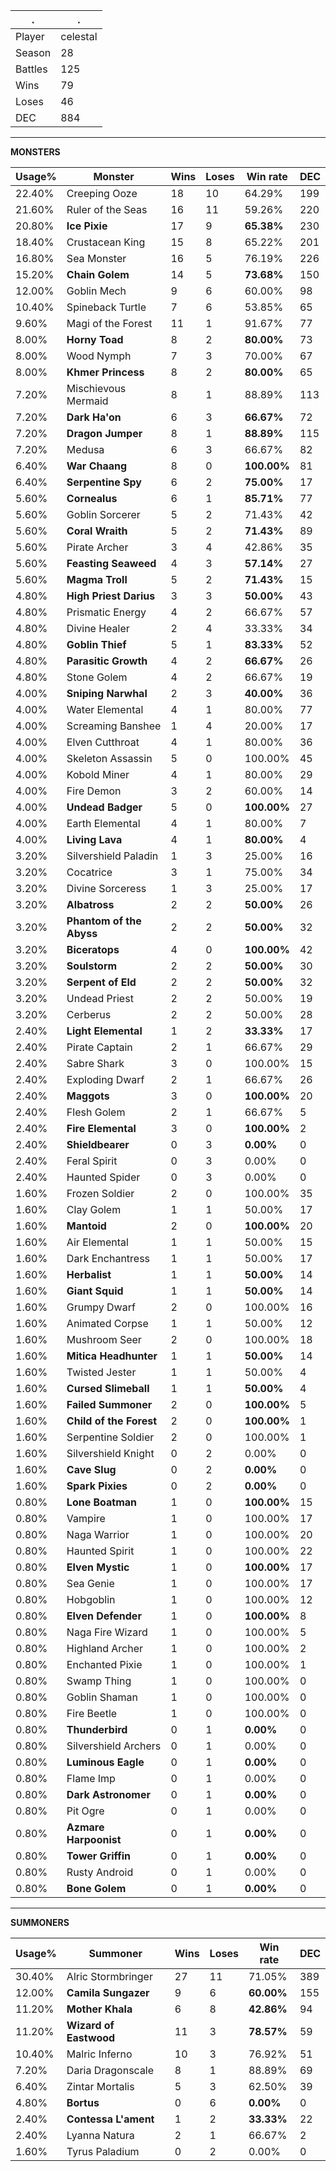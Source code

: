 .|.
|-|-
Player|celestal
Season|28
Battles|125
Wins|79
Loses|46
DEC|884

---
**MONSTERS**

Usage%|Monster|Wins|Loses|Win rate|DEC|
-|-|-|-|-|-|
22.40%|Creeping Ooze|18|10|64.29%|199|
21.60%|Ruler of the Seas|16|11|59.26%|220|
20.80%|**Ice Pixie**|17|9|**65.38%**|230|
18.40%|Crustacean King|15|8|65.22%|201|
16.80%|Sea Monster|16|5|76.19%|226|
15.20%|**Chain Golem**|14|5|**73.68%**|150|
12.00%|Goblin Mech|9|6|60.00%|98|
10.40%|Spineback Turtle|7|6|53.85%|65|
9.60%|Magi of the Forest|11|1|91.67%|77|
8.00%|**Horny Toad**|8|2|**80.00%**|73|
8.00%|Wood Nymph|7|3|70.00%|67|
8.00%|**Khmer Princess**|8|2|**80.00%**|65|
7.20%|Mischievous Mermaid|8|1|88.89%|113|
7.20%|**Dark Ha'on**|6|3|**66.67%**|72|
7.20%|**Dragon Jumper**|8|1|**88.89%**|115|
7.20%|Medusa|6|3|66.67%|82|
6.40%|**War Chaang**|8|0|**100.00%**|81|
6.40%|**Serpentine Spy**|6|2|**75.00%**|17|
5.60%|**Cornealus**|6|1|**85.71%**|77|
5.60%|Goblin Sorcerer|5|2|71.43%|42|
5.60%|**Coral Wraith**|5|2|**71.43%**|89|
5.60%|Pirate Archer|3|4|42.86%|35|
5.60%|**Feasting Seaweed**|4|3|**57.14%**|27|
5.60%|**Magma Troll**|5|2|**71.43%**|15|
4.80%|**High Priest Darius**|3|3|**50.00%**|43|
4.80%|Prismatic Energy|4|2|66.67%|57|
4.80%|Divine Healer|2|4|33.33%|34|
4.80%|**Goblin Thief**|5|1|**83.33%**|52|
4.80%|**Parasitic Growth**|4|2|**66.67%**|26|
4.80%|Stone Golem|4|2|66.67%|19|
4.00%|**Sniping Narwhal**|2|3|**40.00%**|36|
4.00%|Water Elemental|4|1|80.00%|77|
4.00%|Screaming Banshee|1|4|20.00%|17|
4.00%|Elven Cutthroat|4|1|80.00%|36|
4.00%|Skeleton Assassin|5|0|100.00%|45|
4.00%|Kobold Miner|4|1|80.00%|29|
4.00%|Fire Demon|3|2|60.00%|14|
4.00%|**Undead Badger**|5|0|**100.00%**|27|
4.00%|Earth Elemental|4|1|80.00%|7|
4.00%|**Living Lava**|4|1|**80.00%**|4|
3.20%|Silvershield Paladin|1|3|25.00%|16|
3.20%|Cocatrice|3|1|75.00%|34|
3.20%|Divine Sorceress|1|3|25.00%|17|
3.20%|**Albatross**|2|2|**50.00%**|26|
3.20%|**Phantom of the Abyss**|2|2|**50.00%**|32|
3.20%|**Biceratops**|4|0|**100.00%**|42|
3.20%|**Soulstorm**|2|2|**50.00%**|30|
3.20%|**Serpent of Eld**|2|2|**50.00%**|32|
3.20%|Undead Priest|2|2|50.00%|19|
3.20%|Cerberus|2|2|50.00%|28|
2.40%|**Light Elemental**|1|2|**33.33%**|17|
2.40%|Pirate Captain|2|1|66.67%|29|
2.40%|Sabre Shark|3|0|100.00%|15|
2.40%|Exploding Dwarf|2|1|66.67%|26|
2.40%|**Maggots**|3|0|**100.00%**|20|
2.40%|Flesh Golem|2|1|66.67%|5|
2.40%|**Fire Elemental**|3|0|**100.00%**|2|
2.40%|**Shieldbearer**|0|3|**0.00%**|0|
2.40%|Feral Spirit|0|3|0.00%|0|
2.40%|Haunted Spider|0|3|0.00%|0|
1.60%|Frozen Soldier|2|0|100.00%|35|
1.60%|Clay Golem|1|1|50.00%|17|
1.60%|**Mantoid**|2|0|**100.00%**|20|
1.60%|Air Elemental|1|1|50.00%|15|
1.60%|Dark Enchantress|1|1|50.00%|17|
1.60%|**Herbalist**|1|1|**50.00%**|14|
1.60%|**Giant Squid**|1|1|**50.00%**|14|
1.60%|Grumpy Dwarf|2|0|100.00%|16|
1.60%|Animated Corpse|1|1|50.00%|12|
1.60%|Mushroom Seer|2|0|100.00%|18|
1.60%|**Mitica Headhunter**|1|1|**50.00%**|14|
1.60%|Twisted Jester|1|1|50.00%|4|
1.60%|**Cursed Slimeball**|1|1|**50.00%**|4|
1.60%|**Failed Summoner**|2|0|**100.00%**|5|
1.60%|**Child of the Forest**|2|0|**100.00%**|1|
1.60%|Serpentine Soldier|2|0|100.00%|1|
1.60%|Silvershield Knight|0|2|0.00%|0|
1.60%|**Cave Slug**|0|2|**0.00%**|0|
1.60%|**Spark Pixies**|0|2|**0.00%**|0|
0.80%|**Lone Boatman**|1|0|**100.00%**|15|
0.80%|Vampire|1|0|100.00%|17|
0.80%|Naga Warrior|1|0|100.00%|20|
0.80%|Haunted Spirit|1|0|100.00%|22|
0.80%|**Elven Mystic**|1|0|**100.00%**|17|
0.80%|Sea Genie|1|0|100.00%|17|
0.80%|Hobgoblin|1|0|100.00%|12|
0.80%|**Elven Defender**|1|0|**100.00%**|8|
0.80%|Naga Fire Wizard|1|0|100.00%|5|
0.80%|Highland Archer|1|0|100.00%|2|
0.80%|Enchanted Pixie|1|0|100.00%|1|
0.80%|Swamp Thing|1|0|100.00%|0|
0.80%|Goblin Shaman|1|0|100.00%|0|
0.80%|Fire Beetle|1|0|100.00%|0|
0.80%|**Thunderbird**|0|1|**0.00%**|0|
0.80%|Silvershield Archers|0|1|0.00%|0|
0.80%|**Luminous Eagle**|0|1|**0.00%**|0|
0.80%|Flame Imp|0|1|0.00%|0|
0.80%|**Dark Astronomer**|0|1|**0.00%**|0|
0.80%|Pit Ogre|0|1|0.00%|0|
0.80%|**Azmare Harpoonist**|0|1|**0.00%**|0|
0.80%|**Tower Griffin**|0|1|**0.00%**|0|
0.80%|Rusty Android|0|1|0.00%|0|
0.80%|**Bone Golem**|0|1|**0.00%**|0|

---
**SUMMONERS**

Usage%|Summoner|Wins|Loses|Win rate|DEC|
-|-|-|-|-|-|
30.40%|Alric Stormbringer|27|11|71.05%|389|
12.00%|**Camila Sungazer**|9|6|**60.00%**|155|
11.20%|**Mother Khala**|6|8|**42.86%**|94|
11.20%|**Wizard of Eastwood**|11|3|**78.57%**|59|
10.40%|Malric Inferno|10|3|76.92%|51|
7.20%|Daria Dragonscale|8|1|88.89%|69|
6.40%|Zintar Mortalis|5|3|62.50%|39|
4.80%|**Bortus**|0|6|**0.00%**|0|
2.40%|**Contessa L'ament**|1|2|**33.33%**|22|
2.40%|Lyanna Natura|2|1|66.67%|2|
1.60%|Tyrus Paladium|0|2|0.00%|0|
